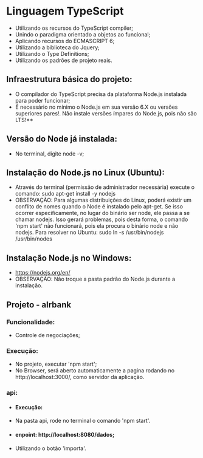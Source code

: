 # Linguagem TypeScript
- Utilizando os recursos do TypeScript compiler;
- Unindo o paradigma orientado a objetos ao funcional;
- Aplicando recursos do ECMASCRIPT 6;
- Utilizando a biblioteca do Jquery;
- Utilizando o Type Definitions;
- Utilizando os padrões de projeto reais.
## Infraestrutura básica do projeto:
- O compilador do TypeScript precisa da plataforma Node.js instalada para poder funcionar;
- É necessário no mínimo o Node.js em sua versão 6.X ou versões superiores pares!. Não instale versões ímpares do Node.js,
pois não são LTS!**
## Versão do Node já instalada:
- No terminal, digite node -v;
## Instalação do Node.js no Linux (Ubuntu):
- Através do terminal (permissão de administrador necessária) execute o comando: sudo apt-get install -y nodejs
- OBSERVAÇÃO: Para algumas distribuições do Linux, poderá existir um conflito de nomes quando o Node é instalado pelo apt-get.
Se isso ocorrer especificamente, no lugar do binário ser node, ele passa a se chamar nodejs. Isso gerará problemas,
pois desta forma, o comando 'npm start' não funcionará, pois ela procura o binário node e não nodejs. Para resolver no Ubuntu: sudo ln -s /usr/bin/nodejs /usr/bin/nodes
## Instalação Node.js no Windows:
- https://nodejs.org/en/
- OBSERVAÇÃO: Não troque a pasta padrão do Node.js durante a instalação.
## Projeto - alrbank
### Funcionalidade:
- Controle de negociações;
### Execução:
- No projeto, executar 'npm start';
- No Browser, será aberto automaticamente a pagina rodando no http://localhost:3000/, como servidor da aplicação.
### api:
- #### Execução:
- Na pasta api, rode no terminal o comando 'npm start'.
- #### enpoint: http://localhost:8080/dados;
- Utilizando o botão 'importa'.
